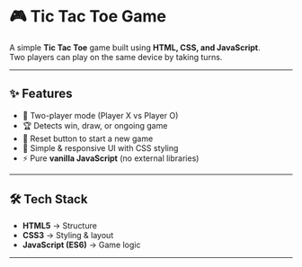 # 🎮 Tic Tac Toe Game

A simple **Tic Tac Toe** game built using **HTML, CSS, and JavaScript**.  
Two players can play on the same device by taking turns.  

---

## ✨ Features
- 🎲 Two-player mode (Player X vs Player O)
- 🏆 Detects win, draw, or ongoing game
- 🔄 Reset button to start a new game
- 🎨 Simple & responsive UI with CSS styling
- ⚡ Pure **vanilla JavaScript** (no external libraries)

---

## 🛠️ Tech Stack
- **HTML5** → Structure  
- **CSS3** → Styling & layout  
- **JavaScript (ES6)** → Game logic  

---
